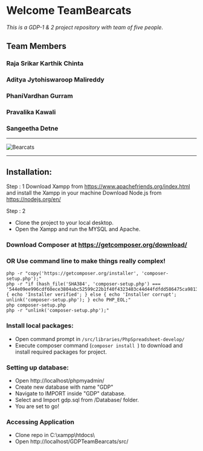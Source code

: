 # Welcome TeamBearcats
_This is a GDP-1 &amp; 2 project repository with team of five people._
## Team Members
### Raja Srikar Karthik Chinta
### Aditya Jytohiswaroop Malireddy 
### PhaniVardhan Gurram
### Pravalika Kawali
### Sangeetha Detne
***
![Bearcats](https://github.com/crskarthik/TeamBearcats/blob/master/Images/bearcat.jpg)
***
## Installation:
Step : 1
Download Xampp from https://www.apachefriends.org/index.html and install the Xampp in your machine
Download Node.js from https://nodejs.org/en/

Step : 2
* Clone the project to your local desktop.
* Open the Xampp and run the MYSQL and Apache.



### Download Composer at https://getcomposer.org/download/
### OR Use command line to make things really complex!
```CLI
php -r "copy('https://getcomposer.org/installer', 'composer-setup.php');"
php -r "if (hash_file('SHA384', 'composer-setup.php') === '544e09ee996cdf60ece3804abc52599c22b1f40f4323403c44d44fdfdd586475ca9813a858088ffbc1f233e9b180f061') { echo 'Installer verified'; } else { echo 'Installer corrupt'; unlink('composer-setup.php'); } echo PHP_EOL;"
php composer-setup.php
php -r "unlink('composer-setup.php');"
```
### Install local packages:
* Open command prompt in ```/src/libraries/PhpSpreadsheet-develop/```
* Execute composer command (```composer install ```) to download and install required packages for project.
### Setting up database:
* Open http://localhost/phpmyadmin/
* Create new database with name "GDP"
* Navigate to IMPORT inside "GDP" database.
* Select and Import gdp.sql from /Database/ folder.
* You are set to go!
### Accessing Application
* Clone repo in C:\xampp\htdocs\
* Open http://localhost/GDPTeamBearcats/src/
